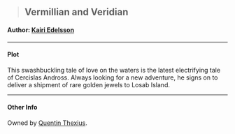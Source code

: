 >## Vermillian and Veridian

#### Author: [Kairi Edelsson](../Characters/NPCs/Kairi%20Edelsson.md)

***

#### Plot

This swashbuckling tale of love on the waters is the latest electrifying tale of Cercislas Andross. Always looking for a new adventure, he signs on to deliver a shipment of rare golden jewels to Losab Island.

***

#### Other Info

Owned by [Quentin Thexius](../Characters/PCs/Quentin%20Thexius.md).